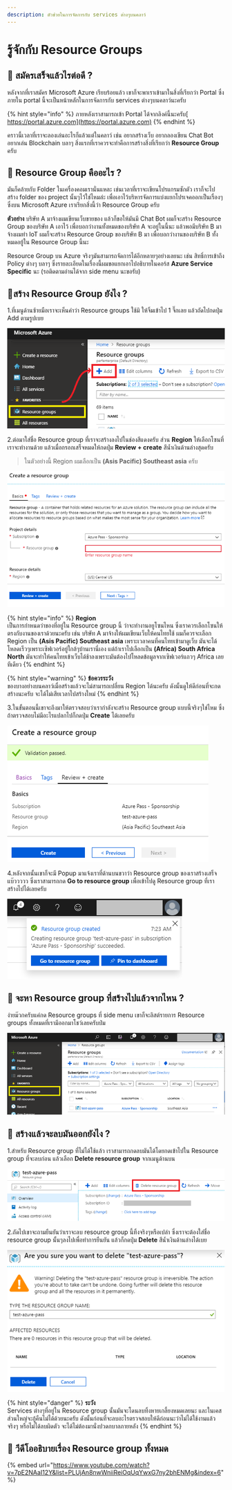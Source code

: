 ```yaml
---
description: ตัวช่วยในการจัดการกับ services ต่างๆบนคลาว์
---
```


# รู้จักกับ Resource Groups

## 🤔 สมัครเสร็จแล้วไรต่อดี ?

หลังจากที่เราสมัคร Microsoft Azure เรียบร้อยแล้ว เขาก็จะพาเราเข้ามาในสิ่งที่เรียกว่า Portal ซึ่งภายใน portal นี้จะเป็นหน้าหลักในการจัดการกับ services ต่างๆบนคลาว์นะครับ

{% hint style="info" %}
ภายหลังเราสามารถเข้า Portal ได้จากลิงค์นี้นะครับ[ https://portal.azure.com](https://portal.azure.com)
{% endhint %}

คราวนี้เวลาที่เราจะลองเล่นอะไรก็แล้วแต่ในคลาว์ เช่น อยากสร้างเว็บ อยากลองเขียน Chat Bot อยากเล่น Blockchain บลาๆ สิ่งแรกที่เราควรจะทำคือการสร้างสิ่งที่เรียกว่า **Resource Group** ครับ

## 🤔 Resource Group คืออะไร ?

มันก็คล้ายกับ Folder ในเครื่องคอมเรานั่นแหละ เช่นเวลาที่เราจะเขียนโปรแกรมซักตัว เราก็จะไปสร้าง folder ของ project นั้นๆไว้ใช่ไหมล่ะ เพื่อเอาไว้บริหารจัดการแบ่งแยกโปรเจคออกเป็นเรื่องๆ ซึ่งบน Microsoft Azure เราเรียกสิ่งนี้ว่า Resource Group ครับ

**ตัวอย่าง** บริษัท A มาจ้างผมเขียนเว็บขายของ แล้วก็ขอให้มันมี Chat Bot ผมก็จะสร้าง Resource Group ของบริษัท A เอาไว้ เพื่อบอกว่างานทั้งหมดของบริษัท A จะอยู่ในนี้นะ แล้วพอมีบริษัท B มาจ้างผมทำ IoT ผมก็จะสร้าง Resource Group ของบริษัท B มา เพื่อบอกว่างานของบริษัท B ทั้งหมดอยู้ใน Resource Group นี้นะ

Resource Group บน Azure จริงๆมันสามารถจัดการได้อีกหลายๆอย่างเลยนะ เช่น สิทธิ์การเข้าถึง Policy ต่างๆ บลาๆ ซึ่งรายละเอียดในเรื่องนี้ผมขอแยกเอาไปอธิบายในคอร์ส **Azure Service Specific** นะ \(รอติดตามอ่านได้จาก side menu นะขอรับ\)

## 🤔สร้าง Resource Group ยังไง ?

1.ที่เมนูด้านซ้ายมือเราจะเห็นคำว่า Resource groups ใช้มิ ให้จิ้มเข้าไป 1 จึ๊กเลย แล้วถัดไปกดปุ่ม Add ตามรูปเบย

![](../../.gitbook/assets/image%20%2861%29.png)

2.ต่อมาใส่ชื่อ Resource group ที่เราจะสร้างลงไปในช่องสีแดงครับ ส่วน **Region** ให้เลือกโซนที่เราจะทำงานด้วย แล้วเมื่อกรอกเสร็จหมดให้กดปุ่ม **Review + create** สีน้ำเงินด้านล่างสุดครับ

> ในตัวอย่างนี้ Region ผมเลือกเป็น **\(Asis Pacific\) Southeast asia** ครับ

![](../../.gitbook/assets/image%20%2858%29.png)

{% hint style="info" %}
**Region**  
เป็นการกำหนดว่าของที่อยู่ใน Resource group นี้ ว่าจะทำงานอยูโซนไหน ซึ่งเราควรเลือกโซนให้ตรงกับงานของเราด้วยนะครับ เช่น บริษัท A มาจ้างให้ผมเขียนเว็บให้คนไทยใช้ ผมก็ควรจะเลือก Region เป็น **\(Asis Pacific\) Southeast asia** เพราะเวลาคนที่คนไทยเข้ามาดูเว็บ มันจะได้โหลดเร็วๆเพราะเซิฟเวอร์อยู่ใกล้ๆบ้านเรานี่เอง แต่ถ้าเราไปเลือกเป็น **\(Africa\) South Africa North** มันจะทำให้คนไทยเข้าเว็บได้ช้าลงเพราะมันต้องไปโหลดข้อมูลจากเซิฟเวอร์แถวๆ Africa เลยทีเดียว
{% endhint %}

{% hint style="warning" %}
**ข้อควรระวัง**  
ของบางอย่างบนคลาว์เมื่อสร้างแล้วจะไม่สามารถเปลี่ยน Region ได้นะครับ ดังนั้นดูให้ดีก่อนที่จะกดสร้างนะครับ จะได้ไม่เสียเวลาไปสร้างใหม่
{% endhint %}

3.ในขั้นตอนนี้เขาจะถึงมาให้ตรวจสอบว่าเรากำลังจะสร้าง Resource group แบบนี้จริงๆใช่ไหม ซึ่งถ้าตรวจสอบไม่มีอะไรแปลกไปก็กดปุ่ม **Create** ได้เลยครับ

![](../../.gitbook/assets/image%20%2838%29.png)

4.หลังจากนั้นเขาก็จะมี Popup มาแจ้งเราที่ด้านบนขวาว่า Resource group ของเราสร้างเสร็จแบ๊ววววว ซึ่งเราสามารถกด **Go to resource group** เพื่อเข้าไปดู Resource group ที่เราสร้างไปได้เลยครับ

![](../../.gitbook/assets/image%20%2848%29.png)

## 🤔 จะหา Resource group ที่สร้างไปแล้วจากไหน ?

ง่ายม๊วกครับแค่กด Resource groups ที่ side menu เขาก็จะลิสต์รายการ Resource groups ทั้งหมดที่เรามีออกมาโชว์เลยครับป๋ม

![](../../.gitbook/assets/image%20%2873%29.png)

## 🤔 สร้างแล้วจะลบมันออกยังไง ?

1.สำหรับ Resource group ที่ไม่ได้ใช้แล้ว เราสามารถกดลบมันได้โดยกดเข้าไปใน Resource group ที่จะลบก่อน แล้วเลือก **Delete resource group** จากเมนูด้านบน

![](../../.gitbook/assets/image%20%2810%29.png)

2.ถัดไปเขาจะถามยืนยันว่าเราจะลบ resource group นี้ทิ้งจริงๆหรือเปล่า ซึ่งเราจะต้องใส่ชื่อ resource group นั้นๆลงไปเพื่อทำการยืนยัน แล้วก็กดปุ่ม **Delete** สีน้ำเงินด้านล่างได้เบย

![](../../.gitbook/assets/image%20%2817%29.png)

{% hint style="danger" %}
**ระวัง**  
Services ต่างๆที่อยู่ใน Resource group นั้นมันจะโดนลบทิ้งหายเกลี้ยงหมดเลยนะ และในเคสส่วนใหญ่จะกู้คืนไม่ได้ด้วยนะครับ ดังนั้นก่อนที่จะลบอะไรตรวจสอบให้ดีก่อนนะว่าไม่ได้ใช้งานแล้วจริงๆ หรือไม่ได้ลบผิดตัว จะได้ไม่ต้องมานั่งปวดกบาลภายหลัง
{% endhint %}

## 🎥 วีดีโออธิบายเรื่อง Resource group ทั้งหมด

{% embed url="https://www.youtube.com/watch?v=7pE2NAaI12Y&list=PLUjAn8nwWniiReiOqUqYwxG7ny2bhENMg&index=6" %}



